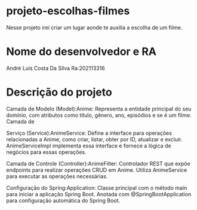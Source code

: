 # projeto-escolhas-filmes
Nesse projeto irei criar um lugar aonde te auxilia a escolha de um filme.

# Nome do desenvolvedor e RA
André Luis Costa Da Silva Ra:202113316

# Descrição do projeto 
Camada de Modelo (Model):Anime:
Representa a entidade principal do seu domínio, com atributos como título, gênero, ano, episódios e se é um filme.
Camada de 

Serviço (Service):AnimeService:
Define a interface para operações relacionadas a Anime, como criar, listar, obter por ID, atualizar e excluir.
AnimeServiceImpl implementa essa interface e fornece a lógica de negócios para essas operações.

Camada de Controle (Controller):AnimeFilter:
Controlador REST que expõe endpoints para realizar operações CRUD em Anime.
Utiliza AnimeService para executar as operações necessárias.

Configuração do Spring:Application:
Classe principal com o método main para iniciar a aplicação Spring Boot.
Anotada com @SpringBootApplication para configuração automática do Spring Boot.
